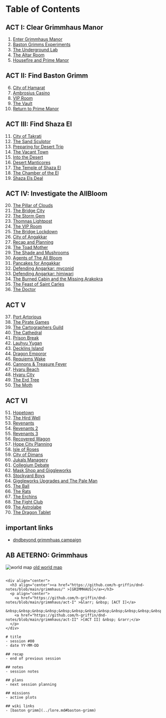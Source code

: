 # Table of Contents

## ACT I: Clear Grimmhaus Manor
1. [Enter Grimmhaus Manor](./grimmhaus/act-I/23-06-14.md)
2. [Baston Grimms Experiments](./grimmhaus/act-I/23-06-21.md)
3. [The Underground Lab](./grimmhaus/act-I/23-06-28.md)
4. [The Altar Room](./grimmhaus/act-I/23-07-05.md)
5. [Housefire and Prime Manor](./grimmhaus/act-I/23-07-12.md)

## ACT II: Find Baston Grimm
6. [City of Hamarat](./grimmhaus/act-II/23-07-17.md)
7. [Ambrosius Casino](./grimmhaus/act-II/23-07-26.md)
8. [VIP Room](./grimmhaus/act-II/23-08-02.md)
9. [The Vault](./grimmhaus/act-II/23-08-07.md)
10. [Return to Prime Manor](./grimmhaus/act-II/23-08-16.md)

## ACT III: Find Shaza El
11. [City of Takrati](./grimmhaus/act-III/23-08-23.md)
12. [The Sand Sculptor](./grimmhaus/act-III/23-08-30.md)
13. [Preparing for Desert Trip](./grimmhaus/act-III/23-09-06.md)
14. [The Vacant Town](./grimmhaus/act-III/23-09-13.md)
15. [Into the Desert](./grimmhaus/act-III/23-09-20.md)
16. [Desert Manticores](./grimmhaus/act-III/23-09-27.md)
17. [The Temple of Shaza El](./grimmhaus/act-III/23-10-04.md)
18. [The Chamber of the El](./grimmhaus/act-III/23-10-11.md)
19. [Shaza Els Deal](./grimmhaus/act-III/23-10-18.md)

## ACT IV: Investigate the AllBloom
20. [The Pillar of Clouds](./grimmhaus/act-IV/23-10-25.md)
21. [The Bridge City](./grimmhaus/act-IV/23-11-01.md)
22. [The Storm Gem](./grimmhaus/act-IV/23-11-08.md)
23. [Thomnas Lightpost](./grimmhaus/act-IV/23-11-15.md)
24. [The VIP Room](./grimmhaus/act-IV/23-11-29.md)
25. [The Bridge Lockdown](./grimmhaus/act-IV/23-12-06.md)
26. [City of Angakkar](./grimmhaus/act-IV/23-12-013.md)
27. [Recap and Planning](./grimmhaus/act-IV/23-12-27.md)
28. [The Toad Mother](./grimmhaus/act-IV/24-01-02.md)
29. [The Shade and Mushrooms](./grimmhaus/act-IV/24-01-10.md)
30. [Agents of The All Bloom](./grimmhaus/act-IV/24-01-17.md)
31. [Pancakes for Angakkar](./grimmhaus/act-IV/24-01-24.md)
32. [Defending Angarkar: myconid](./grimmhaus/act-IV/24-01-31.md)
33. [Defending Angarkar: himiwari](./grimmhaus/act-IV/24-02-07.md)
34. [The Burned Cabin and the Missing Arakokra](./grimmhaus/act-IV/24-02-14.md)
35. [The Feast of Saint Carles](./grimmhaus/act-IV/24-02-21.md)
36. [The Doctor](./grimmhaus/act-IV/24-02-28.md)

## ACT V
37. [Port Artorious](./grimmhaus/act-V/24-03-06.md)
38. [The Pirate Games](./grimmhaus/act-V/24-03-13.md)
39. [The Cartographers Guild](./grimmhaus/act-V/24-03-20.md)
40. [The Cathedral](./grimmhaus/act-V/24-03-27.md)
41. [Prison Break](./grimmhaus/act-V/24-04-03.md)
42. [Lauhyu Yugan](./grimmhaus/act-V/24-04-10.md)
43. [Decklins Island](./grimmhaus/act-V/24-04-17.md)
44. [Dragon Emporor](./grimmhaus/act-V/24-04-24.md)
45. [Requiems Wake](./grimmhaus/act-V/24-05-01.md)
46. [Cannons & Treasure Fever](./grimmhaus/act-V/24-05-08.md)
47. [Hyaru Beach](./grimmhaus/act-V/24-05-22.md)
48. [Hyaru City](./grimmhaus/act-V/24-05-29.md)
49. [The Erd Tree](./grimmhaus/act-V/24-06-05.md)
50. [The Moth](./grimmhaus/act-V/24-06-12.md)

## ACT VI
51. [Hopetown](./grimmhaus/act-VI/24-06-19.md)
52. [The Hird Well](./grimmhaus/act-VI/24-06-19.md)
53. [Revenants](./grimmhaus/act-VI/24-07-03.md)
54. [Revenants 2](./grimmhaus/act-VI/24-07-10.md)
55. [Revenants 3](./grimmhaus/act-VI/24-07-17.md)
56. [Recovered Wagon](./grimmhaus/act-VI/24-07-24.md)
57. [Hope City Planning](./grimmhaus/act-VI/24-07-31.md)
58. [Isle of Roses](./grimmhaus/act-VI/24-08-07.md)
59. [City of Dimans](./grimmhaus/act-VI/24-08-14.md)
60. [Jukals Managery](./grimmhaus/act-VI/24-08-21.md)
61. [Collegium Debate](./grimmhaus/act-VI/24-08-26.md)
62. [Mask Shop and Giggleworks](./grimmhaus/act-VI/24-09-04.md)
63. [Stockyard Boys](./grimmhaus/act-VI/24-09-11.md)
64. [Giggleworks Upgrades and The Pale Man](./grimmhaus/act-VI/24-09-18.md)
65. [The Ball](./grimmhaus/act-VI/24-09-25.md)
65. [The Rats](./grimmhaus/act-VI/24-10-02.md)
67. [The Erchins](./grimmhaus/act-VI/24-10-09.md)
68. [The Fight Club](./grimmhaus/act-VI/24-10-16.md)
69. [The Astrolabe](./grimmhaus/act-VI/24-10-24.md)
70. [The Dragon Tablet](./grimmhaus/act-VI/24-10-30.md)

## important links
- [dndbeyond grimmhuas campaign](https://www.dndbeyond.com/campaigns/4131697)

## AB AETERNO: Grimmhaus
![world map](./assets/image.png.png)
[old world map](./assets/Ab_Aeterno_World_Map.png)

```text

<div align="center">
  <h3 align="center"><a href="https://github.com/h-griffin/dnd-notes/blob/main/grimmhaus/" >[GRIMMHAUS]</a></h3>
  <p align="center">
    <a href="https://github.com/h-griffin/dnd-notes/blob/main/grimmhaus/act-I" >&larr; &nbsp; [ACT I]</a>
    &nbsp;&nbsp;&nbsp;&nbsp;&nbsp;&nbsp;&nbsp;&nbsp;&nbsp;&nbsp;&nbsp;&nbsp;&nbsp;&nbsp;
    <a href="https://github.com/h-griffin/dnd-notes/blob/main/grimmhaus/act-II" >[ACT II] &nbsp; &rarr;</a>
  </p>
</div>

# title
- session #00
- date YY-MM-DD

## recap
- end of previous session

## notes
- session notes

## plans
- next session planning

## missions
- active plots

## wiki links
- [baston grimm](../lore.md#baston-grimm)
```
